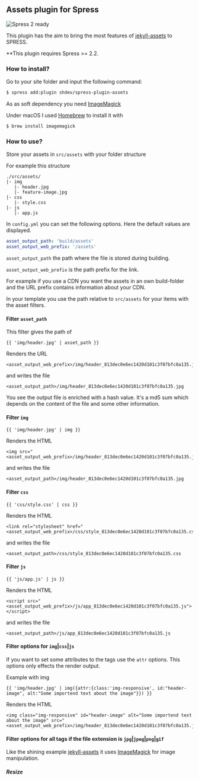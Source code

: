 ## Assets plugin for Spress

![Spress 2 ready](https://img.shields.io/badge/Spress%21-ready-brightgreen.svg)

This plugin has the aim to bring the most features of [jekyll-assets](https://github.com/jekyll/jekyll-assets) to SPRESS. 

**This plugin requires Spress >= 2.2. 

### How to install?

Go to your site folder and input the following command:

```bash
$ spress add:plugin shdev/spress-plugin-assets
```

As as soft dependency you need [ImageMagick](http://www.imagemagick.org/script/index.php)

Under macOS I used [Homebrew](https://brew.sh/) to install it with
 
```bash
$ brew install imagemagick
```

### How to use?

Store your assets in `src/assets` with your folder structure 
 
For example this structure   
 
```
./src/assets/
|- img
   |- header.jpg
   |- feature-image.jpg
|- css
   |- style.css
|- js
   |- app.js
```

In `config.yml` you can set the following options.
Here the default values are displayed. 

```yaml
asset_output_path: 'build/assets'
asset_output_web_prefix: '/assets'
```

`asset_output_path` the path where the file is stored during building.

`asset_output_web_prefix` is the path prefix for the link.

For example if you use a CDN you want the assets in an own build-folder and the URL prefix contains information about your CDN.     

In your template you use the path relative to `src/assets` for your items with the asset filters.

#### Filter `asset_path`

This filter gives the path of   

```twig
{{ 'img/header.jpg' | asset_path }}
```

Renders the URL 

```
<asset_output_web_prefix>/img/header_813dec0e6ec1420d101c3f07bfc0a135.jpg
```

and writes the file 

``` 
<asset_output_path>/img/header_813dec0e6ec1420d101c3f07bfc0a135.jpg
```

You see the output file is enriched with a hash value.
It's a md5 sum which depends on the content of the file and some other information.

#### Filter `img`

```twig
{{ 'img/header.jpg' | img }}
```

Renders the HTML

```
<img src="<asset_output_web_prefix>/img/header_813dec0e6ec1420d101c3f07bfc0a135.jpg">
```

and writes the file 

``` 
<asset_output_path>/img/header_813dec0e6ec1420d101c3f07bfc0a135.jpg
```

#### Filter `css`

```twig
{{ 'css/style.css' | css }}
```

Renders the HTML

```
<link rel="stylesheet" href="<asset_output_web_prefix>/css/style_813dec0e6ec1420d101c3f07bfc0a135.css"/>
```

and writes the file 

``` 
<asset_output_path>/css/style_813dec0e6ec1420d101c3f07bfc0a135.css
```

#### Filter `js`

```twig
{{ 'js/app.js' | js }}
```

Renders the HTML

```
<script src="<asset_output_web_prefix>/js/app_813dec0e6ec1420d101c3f07bfc0a135.js"></script>
```

and writes the file 

``` 
<asset_output_path>/js/app_813dec0e6ec1420d101c3f07bfc0a135.js
```

#### Filter options for `img`|`css`|`js`

If you want to set some attributes to the tags use the `attr` options.
This options only effects the render output.

Example with img

```twig
{{ 'img/header.jpg' | img({attr:{class:'img-responsive', id:"header-image", alt:"Some importend text about the image"}}) }}
```

Renders the HTML

```
<img class="img-responsive" id="header-image" alt="Some importend text about the image" src="<asset_output_web_prefix>/img/header_813dec0e6ec1420d101c3f07bfc0a135.jpg">
```

#### Filter options for all tags if the file extension is `jpg`|`jpeg`|`png`|`gif`

Like the shining example [jekyll-assets](https://github.com/jekyll/jekyll-assets) it uses [ImageMagick](http://www.imagemagick.org/script/index.php) for image manipulation.



##### Resize


